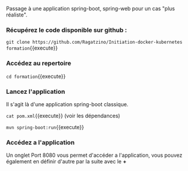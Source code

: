 Passage à une application spring-boot, spring-web pour un cas "plus réaliste".

### Récupérez le code disponible sur github : 

`
git clone https://github.com/Ragatzino/Initiation-docker-kubernetes formation
`{{execute}}


### Accédez au repertoire 

`cd formation`{{execute}}

### Lancez l'application

Il s'agit là d'une application spring-boot classique.

`cat pom.xml`{{execute}} (voir les dépendances)

`mvn spring-boot:run`{{execute}}

### Accédez a l'application

Un onglet Port 8080 vous permet d'accéder a l'application, vous pouvez également en définir d'autre par la suite avec le **+**

